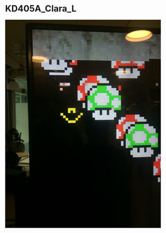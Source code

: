 # KD405A_Clara_L

![My image](https://github.com/claralundborg/KD405A_Clara_L/blob/master/A7_Clara_Lu/image/smile.JPG?raw=true)
